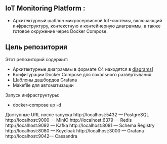 ## IoT Monitoring Platform :

- Архитектурный шаблон микросервисной IoT-системы, включающий инфраструктуру,
контекстную и контейнерную диаграммы, а также готовое окружение через Docker Compose.

## Цель репозитория

Этот репозиторий содержит:

- Архитектурные диаграммы в формате C4 находятся в [diagrams](diagrams)]
- Конфигурации Docker Compose для локального развёртывания
- Шаблоны дашбордов Grafana
- Makefile для автоматизации

Запуск инфраструктуры:
- docker-compose up -d

Доступные URL после запуска
http://localhost:5432 — PostgreSQL
http://localhost:9000 — MinIO
http://localhost:6379 — Redis
http://localhost:9092 — Kafka
http://localhost:8081 — Schema Registry
http://localhost:8080 — Keycloak
http://localhost:3000 — Grafana
http://localhost:9042— Cassandra


